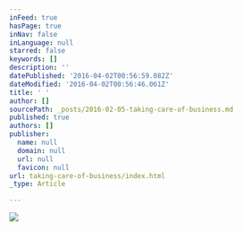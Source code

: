 ```yaml
---
inFeed: true
hasPage: true
inNav: false
inLanguage: null
starred: false
keywords: []
description: ''
datePublished: '2016-04-02T00:56:59.082Z'
dateModified: '2016-04-02T00:56:46.061Z'
title: ' '
author: []
sourcePath: _posts/2016-02-05-taking-care-of-business.md
published: true
authors: []
publisher:
  name: null
  domain: null
  url: null
  favicon: null
url: taking-care-of-business/index.html
_type: Article

---
```

![](https://the-grid-user-content.s3-us-west-2.amazonaws.com/f1696b54-2935-4946-ad61-b94acb4a0ecd.jpg)